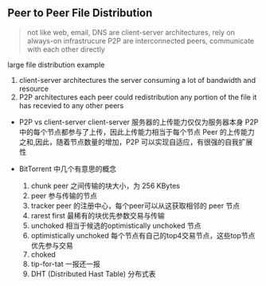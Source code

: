 ## Peer to Peer File Distribution

> not like web, email, DNS are client-server architectures, rely on always-on infrastrucure
> P2P are interconnected peers, communicate with each other directly

large file distribution example

1. client-server architectures
   the server consuming a lot of bandwidth and resource
2. P2P architectures
   each peer could redistribution any portion of the file it has recevied to any other peers

- P2P vs client-server
  client-server 服务器的上传能力仅仅为服务器本身
  P2P 中的每个节点都参与了上传，因此上传能力相当于每个节点 Peer 的上传能力之和,因此，随着节点数量的增加，P2P 可以实现自适应，有很强的自我扩展性 

- BitTorrent 中几个有意思的概念
  1. chunk
     peer 之间传输的块大小，为 256 KBytes
  2. peer
     参与传输的节点
  3. tracker
     peer 的注册中心，每个peer可以从这获取相邻的 peer 节点
  4. rarest first
     最稀有的块优先参数交易与传输
  5. unchoked
     相当于候选的optimistically unchoked 节点
  6. optimistically unchoked
     每个节点有自己的top4交易节点，这些top节点优先参与交易
  7. choked
  8. tip-for-tat 一报还一报
  9. DHT (Distributed Hast Table) 分布式表
  